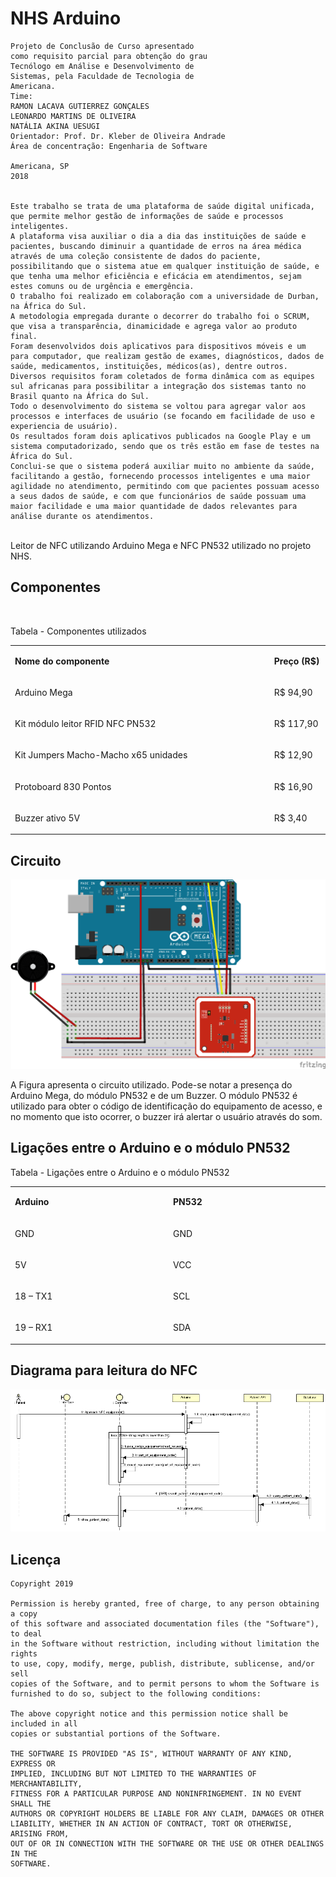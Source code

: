# NHS Arduino


```
Projeto de Conclusão de Curso apresentado
como requisito parcial para obtenção do grau
Tecnólogo em Análise e Desenvolvimento de
Sistemas, pela Faculdade de Tecnologia de
Americana.
Time: 
RAMON LACAVA GUTIERREZ GONÇALES
LEONARDO MARTINS DE OLIVEIRA
NATÁLIA AKINA UESUGI
Orientador: Prof. Dr. Kleber de Oliveira Andrade
Área de concentração: Engenharia de Software

Americana, SP
2018


Este trabalho se trata de uma plataforma de saúde digital unificada, que permite melhor gestão de informações de saúde e processos inteligentes. 
A plataforma visa auxiliar o dia a dia das instituições de saúde e pacientes, buscando diminuir a quantidade de erros na área médica através de uma coleção consistente de dados do paciente, possibilitando que o sistema atue em qualquer instituição de saúde, e que tenha uma melhor eficiência e eficácia em atendimentos, sejam estes comuns ou de urgência e emergência.
O trabalho foi realizado em colaboração com a universidade de Durban, na África do Sul. 
A metodologia empregada durante o decorrer do trabalho foi o SCRUM, que visa a transparência, dinamicidade e agrega valor ao produto final. 
Foram desenvolvidos dois aplicativos para dispositivos móveis e um para computador, que realizam gestão de exames, diagnósticos, dados de saúde, medicamentos, instituições, médicos(as), dentre outros. 
Diversos requisitos foram coletados de forma dinâmica com as equipes sul africanas para possibilitar a integração dos sistemas tanto no Brasil quanto na África do Sul.
Todo o desenvolvimento do sistema se voltou para agregar valor aos processos e interfaces de usuário (se focando em facilidade de uso e experiencia de usuário).
Os resultados foram dois aplicativos publicados na Google Play e um sistema computadorizado, sendo que os três estão em fase de testes na África do Sul.
Conclui-se que o sistema poderá auxiliar muito no ambiente da saúde, facilitando a gestão, fornecendo processos inteligentes e uma maior agilidade no atendimento, permitindo com que pacientes possuam acesso a seus dados de saúde, e com que funcionários de saúde possuam uma maior facilidade e uma maior quantidade de dados relevantes para análise durante os atendimentos.
```
<br>
Leitor de NFC utilizando Arduino Mega e NFC PN532 utilizado no projeto NHS.

## Componentes
<p>&nbsp;</p>
<p>Tabela - Componentes utilizados</p>
<table>
<tbody>
<tr>
<td width="519">
<p><strong>Nome do componente</strong></p>
</td>
<td width="85">
<p><strong>Pre&ccedil;o (R$)</strong></p>
</td>
</tr>
<tr>
<td width="519">
<p>Arduino Mega</p>
</td>
<td width="85">
<p>R$ 94,90</p>
</td>
</tr>
<tr>
<td width="519">
<p>Kit m&oacute;dulo leitor RFID NFC PN532</p>
</td>
<td width="85">
<p>R$ 117,90</p>
</td>
</tr>
<tr>
<td width="519">
<p>Kit Jumpers Macho-Macho x65 unidades</p>
</td>
<td width="85">
<p>R$ 12,90</p>
</td>
</tr>
<tr>
<td width="519">
<p>Protoboard 830 Pontos</p>
</td>
<td width="85">
<p>R$ 16,90</p>
</td>
</tr>
<tr>
<td width="519">
<p>Buzzer ativo 5V</p>
</td>
<td width="85">
<p>R$ 3,40</p>
</td>
</tr>
</tbody>
</table>

## Circuito
![alt text](https://github.com/Ramonrune/nhs-arduino/blob/master/circuit.png)

A Figura apresenta o circuito utilizado. Pode-se notar a presença do Arduino Mega, do módulo PN532 e de um Buzzer. O módulo PN532 é utilizado para obter o código de identificação do equipamento de acesso, e no momento que isto ocorrer, o buzzer irá alertar o usuário através do som.

## Ligações entre o Arduino e o módulo PN532
<p><a name="_Toc530233522"></a>Tabela - Liga&ccedil;&otilde;es entre o Arduino e o m&oacute;dulo PN532</p>
<table>
<tbody>
<tr>
<td width="302">
<p><strong>Arduino</strong></p>
</td>
<td width="302">
<p><strong>PN532</strong></p>
</td>
</tr>
<tr>
<td width="302">
<p>GND</p>
</td>
<td width="302">
<p>GND</p>
</td>
</tr>
<tr>
<td width="302">
<p>5V</p>
</td>
<td width="302">
<p>VCC</p>
</td>
</tr>
<tr>
<td width="302">
<p>18 &ndash; TX1</p>
</td>
<td width="302">
<p>SCL</p>
</td>
</tr>
<tr>
<td width="302">
<p>19 &ndash; RX1</p>
</td>
<td width="302">
<p>SDA</p>
</td>
</tr>
</tbody>
</table>

## Diagrama para leitura do NFC
![alt text](https://github.com/Ramonrune/nhs-arduino/blob/master/reader.png)



## Licença

    Copyright 2019 
    
    Permission is hereby granted, free of charge, to any person obtaining a copy
    of this software and associated documentation files (the "Software"), to deal
    in the Software without restriction, including without limitation the rights
    to use, copy, modify, merge, publish, distribute, sublicense, and/or sell
    copies of the Software, and to permit persons to whom the Software is
    furnished to do so, subject to the following conditions:
    
    The above copyright notice and this permission notice shall be included in all
    copies or substantial portions of the Software.
    
    THE SOFTWARE IS PROVIDED "AS IS", WITHOUT WARRANTY OF ANY KIND, EXPRESS OR
    IMPLIED, INCLUDING BUT NOT LIMITED TO THE WARRANTIES OF MERCHANTABILITY,
    FITNESS FOR A PARTICULAR PURPOSE AND NONINFRINGEMENT. IN NO EVENT SHALL THE
    AUTHORS OR COPYRIGHT HOLDERS BE LIABLE FOR ANY CLAIM, DAMAGES OR OTHER
    LIABILITY, WHETHER IN AN ACTION OF CONTRACT, TORT OR OTHERWISE, ARISING FROM,
    OUT OF OR IN CONNECTION WITH THE SOFTWARE OR THE USE OR OTHER DEALINGS IN THE
    SOFTWARE.


